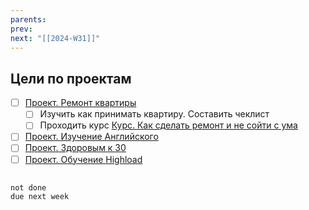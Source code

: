 ```yaml
---
parents: 
prev: 
next: "[[2024-W31]]"
---
```

## Цели по проектам
- [ ] [Проект. Ремонт квартиры](Проект.%20Ремонт%20квартиры.md)
	- [ ] Изучить как принимать квартиру. Составить чеклист
	- [ ] Проходить курс [Курс. Как сделать ремонт и не сойти с ума](Курс.%20Как%20сделать%20ремонт%20и%20не%20сойти%20с%20ума.md)
- [ ] [Проект. Изучение Английского](Проект.%20Изучение%20Английского.md)
- [ ] [Проект. Здоровым к 30](Проект.%20Здоровым%20к%2030.md)
- [ ] [Проект. Обучение Highload](Проект.%20Обучение%20Highload.md)

## 
```tasks
not done
due next week
```